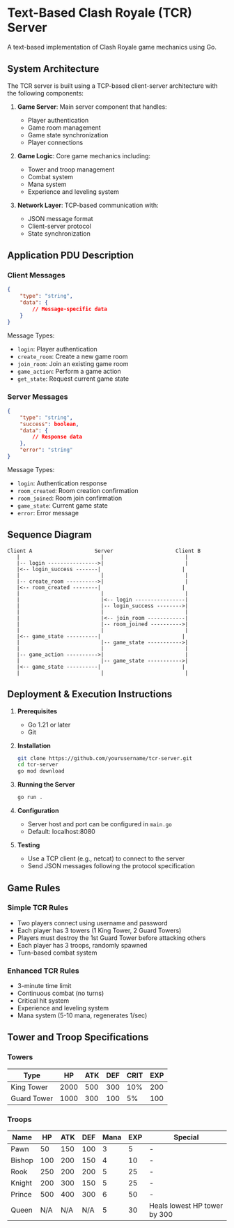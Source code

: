 # Text-Based Clash Royale (TCR) Server

A text-based implementation of Clash Royale game mechanics using Go.

## System Architecture

The TCR server is built using a TCP-based client-server architecture with the following components:

1. **Game Server**: Main server component that handles:
   - Player authentication
   - Game room management
   - Game state synchronization
   - Player connections

2. **Game Logic**: Core game mechanics including:
   - Tower and troop management
   - Combat system
   - Mana system
   - Experience and leveling system

3. **Network Layer**: TCP-based communication with:
   - JSON message format
   - Client-server protocol
   - State synchronization

## Application PDU Description

### Client Messages
```json
{
    "type": "string",
    "data": {
        // Message-specific data
    }
}
```

Message Types:
- `login`: Player authentication
- `create_room`: Create a new game room
- `join_room`: Join an existing game room
- `game_action`: Perform a game action
- `get_state`: Request current game state

### Server Messages
```json
{
    "type": "string",
    "success": boolean,
    "data": {
        // Response data
    },
    "error": "string"
}
```

Message Types:
- `login`: Authentication response
- `room_created`: Room creation confirmation
- `room_joined`: Room join confirmation
- `game_state`: Current game state
- `error`: Error message

## Sequence Diagram

```
Client A                    Server                    Client B
   |                          |                          |
   |-- login ---------------->|                          |
   |<-- login_success -------|                          |
   |                          |                          |
   |-- create_room ---------->|                          |
   |<-- room_created --------|                          |
   |                          |                          |
   |                          |<-- login ----------------|
   |                          |-- login_success -------->|
   |                          |                          |
   |                          |<-- join_room ------------|
   |                          |-- room_joined ---------->|
   |                          |                          |
   |<-- game_state ----------|                          |
   |                          |-- game_state ----------->|
   |                          |                          |
   |-- game_action ---------->|                          |
   |                          |-- game_state ----------->|
   |<-- game_state ----------|                          |
   |                          |                          |
```

## Deployment & Execution Instructions

1. **Prerequisites**
   - Go 1.21 or later
   - Git

2. **Installation**
   ```bash
   git clone https://github.com/yourusername/tcr-server.git
   cd tcr-server
   go mod download
   ```

3. **Running the Server**
   ```bash
   go run .
   ```

4. **Configuration**
   - Server host and port can be configured in `main.go`
   - Default: localhost:8080

5. **Testing**
   - Use a TCP client (e.g., netcat) to connect to the server
   - Send JSON messages following the protocol specification

## Game Rules

### Simple TCR Rules
- Two players connect using username and password
- Each player has 3 towers (1 King Tower, 2 Guard Towers)
- Players must destroy the 1st Guard Tower before attacking others
- Each player has 3 troops, randomly spawned
- Turn-based combat system

### Enhanced TCR Rules
- 3-minute time limit
- Continuous combat (no turns)
- Critical hit system
- Experience and leveling system
- Mana system (5-10 mana, regenerates 1/sec)

## Tower and Troop Specifications

### Towers
| Type        | HP   | ATK | DEF | CRIT | EXP |
|-------------|------|-----|-----|------|-----|
| King Tower  | 2000 | 500 | 300 | 10%  | 200 |
| Guard Tower | 1000 | 300 | 100 | 5%   | 100 |

### Troops
| Name   | HP  | ATK | DEF | Mana | EXP | Special                    |
|--------|-----|-----|-----|------|-----|----------------------------|
| Pawn   | 50  | 150 | 100 | 3    | 5   | -                          |
| Bishop | 100 | 200 | 150 | 4    | 10  | -                          |
| Rook   | 250 | 200 | 200 | 5    | 25  | -                          |
| Knight | 200 | 300 | 150 | 5    | 25  | -                          |
| Prince | 500 | 400 | 300 | 6    | 50  | -                          |
| Queen  | N/A | N/A | N/A | 5    | 30  | Heals lowest HP tower by 300 | 
